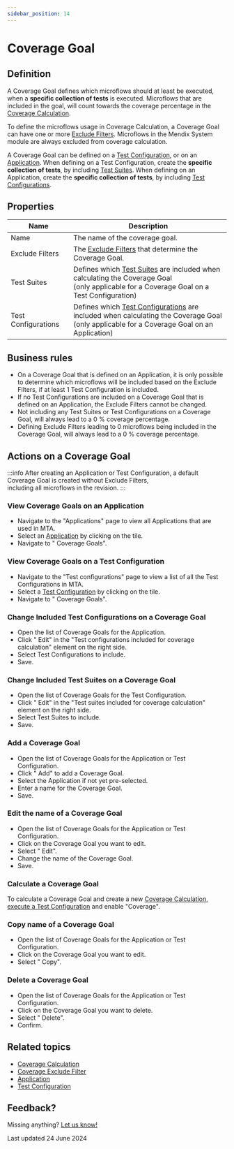 ```yaml
---
sidebar_position: 14
---
```


# Coverage Goal

## Definition

A Coverage Goal defines which microflows should at least be executed, when a **specific collection of tests** is executed. Microflows that are included in the goal, will count towards the coverage percentage in the [Coverage Calculation](coverage-calculation). 

To define the microflows usage in Coverage Calculation, a Coverage Goal can have one or more [Exclude Filters](coverage-exclude-filter). Microflows in the Mendix System module are always excluded from coverage calculation.

A Coverage Goal can be defined on a [Test Configuration](test-configuration), or on an [Application](application). When defining on a Test Configuration, create the **specific collection of tests**, by including [Test Suites](test-suite). When defining on an Application, create the **specific collection of tests**, by including [Test Configurations](test-configuration).


## Properties
| Name                | Description                                                                                                                                                          |
| ------------------- | -------------------------------------------------------------------------------------------------------------------------------------------------------------------- |
| Name                | The name of the coverage goal.                                                                                                                                       |
| Exclude Filters     | The [Exclude Filters](coverage-exclude-filter) that determine the Coverage Goal.                                                                                     |
| Test Suites         | Defines which [Test Suites](test-suite) are included when calculating the Coverage Goal<br/> (only applicable for a Coverage Goal on a Test Configuration)           |
| Test Configurations | Defines which [Test Configurations](test-configuration) are included when calculating the Coverage Goal<br/> (only applicable for a Coverage Goal on an Application) |

## Business rules

- On a Coverage Goal that is defined on an Application, it is only possible to determine which microflows will be included based on the Exclude Filters, if at least 1 Test Configuration is included. 
- If no Test Configurations are included on a Coverage Goal that is defined on an Application, the Exclude Filters cannot be changed.
- Not including any Test Suites or Test Configurations on a Coverage Goal, will always lead to a 0 % coverage percentage.
- Defining Exclude Filters leading to 0 microflows being included in the Coverage Goal, will always lead to a 0 % coverage percentage.

## Actions on a Coverage Goal

:::info
After creating an Application or Test Configuration, a default Coverage Goal is created without Exclude Filters, <br/>including all microflows in the revision.
:::

### View Coverage Goals on an Application
- Navigate to the "Applications" page to view all Applications that are used in MTA.
- Select an [Application](application) by clicking on the tile.
- Navigate to "<i class="fal fa-umbrella"></i> Coverage Goals".

### View Coverage Goals on a Test Configuration
- Navigate to the "Test configurations" page to view a list of all the Test Configurations in MTA.
- Select a [Test Configuration](test-configuration) by clicking on the tile.
- Navigate to "<i class="fal fa-umbrella"></i> Coverage Goals".

### Change Included Test Configurations on a Coverage Goal
- Open the list of Coverage Goals for the Application.
- Click "<i class="fas fa-pencil"></i> Edit" in the "Test configurations included for coverage calculation" element on the right side.
- Select Test Configurations to include.
- Save.

### Change Included Test Suites on a Coverage Goal
- Open the list of Coverage Goals for the Test Configuration.
- Click "<i class="fas fa-pencil"></i> Edit" in the "Test suites included for coverage calculation" element on the right side.
- Select Test Suites to include.
- Save.

### Add a Coverage Goal
- Open the list of Coverage Goals for the Application or Test Configuration.
- Click "<i class="fal fa-plus-circle"></i> Add" to add a Coverage Goal.
- Select the Application if not yet pre-selected.
- Enter a name for the Coverage Goal.
- Save.

### Edit the name of a Coverage Goal
- Open the list of Coverage Goals for the Application or Test Configuration.
- Click <i class="fas fa-ellipsis"></i> on the Coverage Goal you want to edit.
- Select "<i class="fas fa-pencil"></i> Edit".
- Change the name of the Coverage Goal.
- Save.

### Calculate a Coverage Goal

To calculate a Coverage Goal and create a new [Coverage Calculation](coverage-calculation), [execute a Test Configuration](test-configuration#execute-a-test-configuration) and enable "Coverage".

### Copy name of a Coverage Goal
- Open the list of Coverage Goals for the Application or Test Configuration.
- Click <i class="fas fa-ellipsis"></i> on the Coverage Goal you want to edit.
- Select "<i class="fal fa-copy"></i> Copy".

### Delete a Coverage Goal
- Open the list of Coverage Goals for the Application or Test Configuration.
- Click <i class="fas fa-ellipsis"></i> on the Coverage Goal you want to delete.
- Select "<i class="fas fa-trash-alt"></i> Delete".
- Confirm.

## Related topics
- [Coverage Calculation](coverage-calculation)
- [Coverage Exclude Filter](coverage-exclude-filter)
- [Application](application)
- [Test Configuration](test-configuration)

## Feedback?
Missing anything? [Let us know!](mailto:support@menditect.com)

Last updated 24 June 2024
